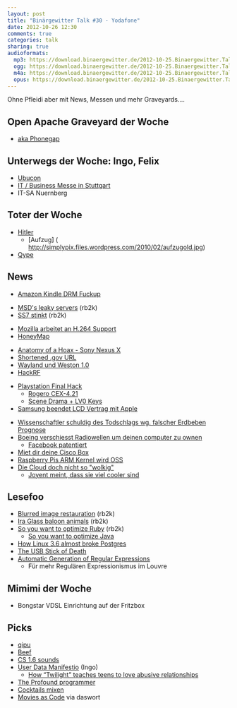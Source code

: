 ```yaml
---
layout: post
title: "Binärgewitter Talk #30 - Yodafone"
date: 2012-10-26 12:30
comments: true
categories: talk
sharing: true
audioformats:
  mp3: https://download.binaergewitter.de/2012-10-25.Binaergewitter.Talk.30.mp3
  ogg: https://download.binaergewitter.de/2012-10-25.Binaergewitter.Talk.30.ogg
  m4a: https://download.binaergewitter.de/2012-10-25.Binaergewitter.Talk.30.m4a
  opus: https://download.binaergewitter.de/2012-10-25.Binaergewitter.Talk.30.opus
---
```

Ohne Pfleidi aber mit News, Messen und mehr Graveyards....

## Open Apache Graveyard der Woche
* [aka Phonegap](http://www.pro-linux.de/news/1/19022/cordovaphonegap-wird-top-level-projekt-von-apache.html)

## Unterwegs der Woche: Ingo, Felix
* [Ubucon](http://ubucon.de)
* [IT / Business Messe in Stuttgart](http://www.messe-stuttgart.de/it-business/)
* IT-SA Nuernberg

## Toter der Woche
* [Hitler](https://fragdenstaat.de/anfrage/erste-durchfuhrungsverordnung-zum-heilpraktikergesetz/)
    - [Aufzug] ( http://simplypix.files.wordpress.com/2010/02/aufzugold.jpg)
* [Qype](http://qype.de)

## News

- [Amazon Kindle DRM Fuckup](http://www.bekkelund.net/2012/10/22/outlawed-by-amazon-drm/)
* [MSD's leaky servers](http://publicaddress.net/onpoint/msds-leaky-servers/) (rb2k)
* [SS7 stinkt](http://www.scmagazine.com.au/News/318935,lone-packet-cripples-telco-networks.aspx) (rb2k)
- [Mozilla arbeitet an H.264 Support](http://www.golem.de/news/desktop-mozilla-arbeitet-an-h-264-unterstuetzung-fuer-firefox-1210-95271.html)
- [HoneyMap](http://map.honeynet.org/)
* [Anatomy of a Hoax - Sony Nexus X](http://anatomyofahoax.tumblr.com/)
* [Shortened .gov URL](http://yro.slashdot.org/story/12/10/21/0720241/spammers-using-shortened-gov-urls)
* [Wayland und Weston 1.0](http://www.pro-linux.de/news/1/19027/wayland-und-weston-10-erschienen.html)
* [HackRF](http://www.forbes.com/sites/andygreenberg/2012/10/19/darpa-funded-radio-hackrf-aims-to-be-a-300-wireless-swiss-army-knife-for-hackers/)
- [Playstation Final Hack](http://www.heise.de/newsticker/meldung/PlayStation-3-angeblich-final-gehackt-1736203.html)
    * [Rogero CEX-4.21](http://www.tortuga-cove.com/forums/viewtopic.php?t=3636&p=8516#p8516)
    * [Scene Drama + LV0 Keys](http://pastie.org/private/bevpt5jf9kdjg3vrrv05w)
- [Samsung beendet LCD Vertrag mit Apple](http://hardware.slashdot.org/story/12/10/22/1757207/samsung-terminates-lcd-contract-with-apple)
* [Wissenschaftler schuldig des Todschlags wg. falscher Erdbeben Prognose](http://science.slashdot.org/story/12/10/22/1634219/scientists-who-failed-to-warn-of-quake-found-guilty-of-manslaughter)
* [Boeing verschiesst Radiowellen um deinen computer zu ownen](http://tech.slashdot.org/story/12/10/24/1341232/boeings-champ-missile-uses-radio-waves-to-remotely-disable-pcs)
    - [Facebook patentiert ](http://yro.slashdot.org/story/12/10/24/2226209/facebook-patents-pokes-per-minute-limits)
* [Miet dir deine Cisco Box](http://arstechnica.com/security/2012/10/cisco-machine-gets-listed-by-blackhat-org-that-rents-out-hacked-pcs/)
* [Raspberry Pis ARM Kernel wird OSS](http://hardware.slashdot.org/story/12/10/23/2342201/arm-code-for-raspberry-pi-goes-open-source-video)
* [Die Cloud doch nicht so "wolkig"](http://arstechnica.com/information-technology/2012/10/amazon-web-services-outage-once-again-shows-reality-behind-the-cloud/)
    * [Joyent meint, dass sie viel cooler sind](http://news.ycombinator.net/item?id=4687184)

## Lesefoo

* [Blurred image restauration](http://yuzhikov.com/articles/BlurredImagesRestoration1.htm) (rb2k)
* [Ira Glass baloon animals](http://rookiemag.com/2012/10/ira-glass-balloon-animals/) (rb2k)
* [So you want to optimize Ruby](http://blog.headius.com/2012/10/so-you-want-to-optimize-ruby.html) (rb2k)
    - [So you want to optimize Java](http://forums.bukkit.org/threads/optimize-java-for-minecraft-in-a-extreme-way-p-need-feedback-thx-i-am-back.25994/)
* [How Linux 3.6 almost broke Postgres](http://lwn.net/Articles/518329/)
* [The USB Stick of Death](http://j00ru.vexillium.org/?p=1272)
* [Automatic Generation of Regular Expressions](http://news.ycombinator.net/item?id=4682545)
    * Für mehr Regulären Expressionismus im Louvre

## Mimimi der Woche
* Bongstar VDSL Einrichtung auf der Fritzbox

## Picks

* [qipu](http://qipu.de)
* [Beef](http://www.bindshell.net/tools/beef.html)
* [CS 1.6 sounds](http://www.ebaumsworld.com/flash/play/80986704/)
* [User Data Manifestio](http://userdatamanifesto.org/) (Ingo)
    * [How “Twilight” teaches teens to love abusive relationships](http://www.psychologytoday.com/blog/psychologist-the-movies/201111/relationship-violence-in-twilight)
* [The Profound programmer](http://theprofoundprogrammer.com/)
* [Cocktails mixen](https://i.imgur.com/7OTTZ.jpg)
* [Movies as Code](http://moviesascode.net/) via daswort
